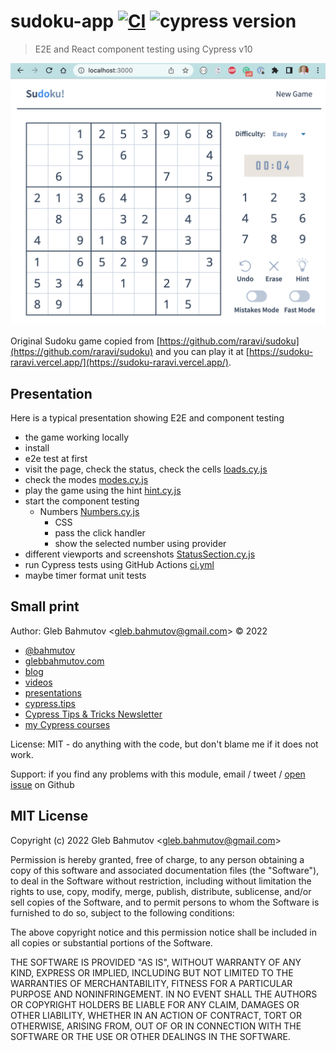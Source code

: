 # sudoku-app [![CI](https://github.com/bahmutov/sudoku-app/actions/workflows/ci.yml/badge.svg?branch=main)](https://github.com/bahmutov/sudoku-app/actions/workflows/ci.yml) ![cypress version](https://img.shields.io/badge/cypress-10.3.1-brightgreen)

> E2E and React component testing using Cypress v10

![Sudoku application running locally](./images/app.png)

Original Sudoku game copied from [https://github.com/raravi/sudoku](https://github.com/raravi/sudoku) and you can play it at [https://sudoku-raravi.vercel.app/](https://sudoku-raravi.vercel.app/).

## Presentation

Here is a typical presentation showing E2E and component testing

- the game working locally
- install
- e2e test at first
- visit the page, check the status, check the cells [loads.cy.js](./cypress/e2e/loads.cy.js)
- check the modes [modes.cy.js](./cypress/e2e/modes.cy.js)
- play the game using the hint [hint.cy.js](./cypress/e2e/hint.cy.js)
- start the component testing
  - Numbers [Numbers.cy.js](./src/components/Numbers.cy.js)
    - CSS
    - pass the click handler
    - show the selected number using provider
- different viewports and screenshots [StatusSection.cy.js](./src/components/layout/StatusSection.cy.js)
- run Cypress tests using GitHub Actions [ci.yml](./.github/workflows/ci.yml)
- maybe timer format unit tests

## Small print

Author: Gleb Bahmutov &lt;gleb.bahmutov@gmail.com&gt; &copy; 2022

- [@bahmutov](https://twitter.com/bahmutov)
- [glebbahmutov.com](https://glebbahmutov.com)
- [blog](https://glebbahmutov.com/blog)
- [videos](https://www.youtube.com/glebbahmutov)
- [presentations](https://slides.com/bahmutov)
- [cypress.tips](https://cypress.tips)
- [Cypress Tips & Tricks Newsletter](https://cypresstips.substack.com/)
- [my Cypress courses](https://cypress.tips/courses)

License: MIT - do anything with the code, but don't blame me if it does not work.

Support: if you find any problems with this module, email / tweet /
[open issue](https://github.com/bahmutov/sudoku-app/issues) on Github

## MIT License

Copyright (c) 2022 Gleb Bahmutov &lt;gleb.bahmutov@gmail.com&gt;

Permission is hereby granted, free of charge, to any person
obtaining a copy of this software and associated documentation
files (the "Software"), to deal in the Software without
restriction, including without limitation the rights to use,
copy, modify, merge, publish, distribute, sublicense, and/or sell
copies of the Software, and to permit persons to whom the
Software is furnished to do so, subject to the following
conditions:

The above copyright notice and this permission notice shall be
included in all copies or substantial portions of the Software.

THE SOFTWARE IS PROVIDED "AS IS", WITHOUT WARRANTY OF ANY KIND,
EXPRESS OR IMPLIED, INCLUDING BUT NOT LIMITED TO THE WARRANTIES
OF MERCHANTABILITY, FITNESS FOR A PARTICULAR PURPOSE AND
NONINFRINGEMENT. IN NO EVENT SHALL THE AUTHORS OR COPYRIGHT
HOLDERS BE LIABLE FOR ANY CLAIM, DAMAGES OR OTHER LIABILITY,
WHETHER IN AN ACTION OF CONTRACT, TORT OR OTHERWISE, ARISING
FROM, OUT OF OR IN CONNECTION WITH THE SOFTWARE OR THE USE OR
OTHER DEALINGS IN THE SOFTWARE.
